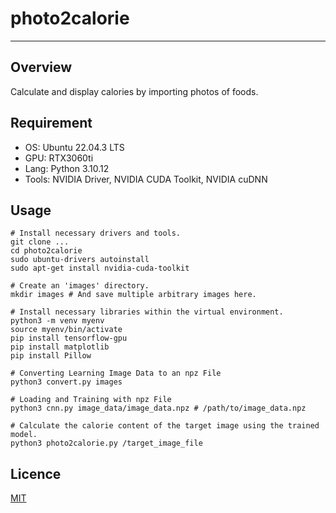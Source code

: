 # photo2calorie

---

## Overview

Calculate and display calories by importing photos of foods.

## Requirement

- OS: Ubuntu 22.04.3 LTS
- GPU: RTX3060ti
- Lang: Python 3.10.12
- Tools: NVIDIA Driver, NVIDIA CUDA Toolkit, NVIDIA cuDNN

## Usage

```
# Install necessary drivers and tools.
git clone ...
cd photo2calorie
sudo ubuntu-drivers autoinstall
sudo apt-get install nvidia-cuda-toolkit

# Create an 'images' directory.
mkdir images # And save multiple arbitrary images here.

# Install necessary libraries within the virtual environment.
python3 -m venv myenv
source myenv/bin/activate
pip install tensorflow-gpu
pip install matplotlib
pip install Pillow

# Converting Learning Image Data to an npz File
python3 convert.py images

# Loading and Training with npz File
python3 cnn.py image_data/image_data.npz # /path/to/image_data.npz

# Calculate the calorie content of the target image using the trained model.
python3 photo2calorie.py /target_image_file

```

## Licence

[MIT](https://github.com/masaki0to1/photo2calorie/blob/main/LICENSE.md)
